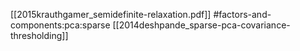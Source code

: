 [[2015krauthgamer_semidefinite-relaxation.pdf]]
#factors-and-components:pca:sparse
[[2014deshpande_sparse-pca-covariance-thresholding]]

